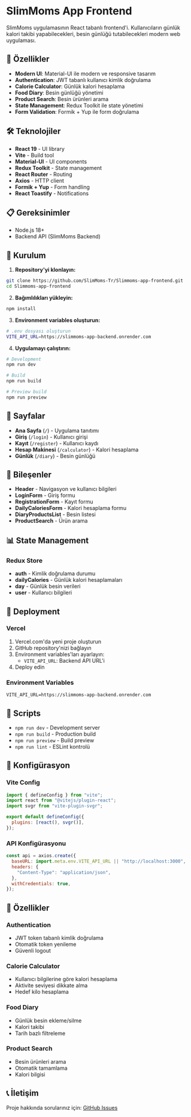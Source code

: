 # SlimMoms App Frontend

SlimMoms uygulamasının React tabanlı frontend'i. Kullanıcıların günlük kalori takibi yapabilecekleri, besin günlüğü tutabilecekleri modern web uygulaması.

## 🚀 Özellikler

- **Modern UI**: Material-UI ile modern ve responsive tasarım
- **Authentication**: JWT tabanlı kullanıcı kimlik doğrulama
- **Calorie Calculator**: Günlük kalori hesaplama
- **Food Diary**: Besin günlüğü yönetimi
- **Product Search**: Besin ürünleri arama
- **State Management**: Redux Toolkit ile state yönetimi
- **Form Validation**: Formik + Yup ile form doğrulama

## 🛠️ Teknolojiler

- **React 19** - UI library
- **Vite** - Build tool
- **Material-UI** - UI components
- **Redux Toolkit** - State management
- **React Router** - Routing
- **Axios** - HTTP client
- **Formik + Yup** - Form handling
- **React Toastify** - Notifications

## 📋 Gereksinimler

- Node.js 18+
- Backend API (SlimMoms Backend)

## 🔧 Kurulum

1. **Repository'yi klonlayın:**

```bash
git clone https://github.com/SlimMoms-Tr/Slimmoms-app-frontend.git
cd Slimmoms-app-frontend
```

2. **Bağımlılıkları yükleyin:**

```bash
npm install
```

3. **Environment variables oluşturun:**

```bash
# .env dosyası oluşturun
VITE_API_URL=https://slimmoms-app-backend.onrender.com
```

4. **Uygulamayı çalıştırın:**

```bash
# Development
npm run dev

# Build
npm run build

# Preview build
npm run preview
```

## 📱 Sayfalar

- **Ana Sayfa** (`/`) - Uygulama tanıtımı
- **Giriş** (`/login`) - Kullanıcı girişi
- **Kayıt** (`/register`) - Kullanıcı kaydı
- **Hesap Makinesi** (`/calculator`) - Kalori hesaplama
- **Günlük** (`/diary`) - Besin günlüğü

## 🎨 Bileşenler

- **Header** - Navigasyon ve kullanıcı bilgileri
- **LoginForm** - Giriş formu
- **RegistrationForm** - Kayıt formu
- **DailyCaloriesForm** - Kalori hesaplama formu
- **DiaryProductsList** - Besin listesi
- **ProductSearch** - Ürün arama

## 📊 State Management

### Redux Store

- **auth** - Kimlik doğrulama durumu
- **dailyCalories** - Günlük kalori hesaplamaları
- **day** - Günlük besin verileri
- **user** - Kullanıcı bilgileri

## 🚀 Deployment

### Vercel

1. Vercel.com'da yeni proje oluşturun
2. GitHub repository'nizi bağlayın
3. Environment variables'ları ayarlayın:
   - `VITE_API_URL`: Backend API URL'i
4. Deploy edin

### Environment Variables

```env
VITE_API_URL=https://slimmoms-app-backend.onrender.com
```

## 📝 Scripts

- `npm run dev` - Development server
- `npm run build` - Production build
- `npm run preview` - Build preview
- `npm run lint` - ESLint kontrolü

## 🔧 Konfigürasyon

### Vite Config

```javascript
import { defineConfig } from "vite";
import react from "@vitejs/plugin-react";
import svgr from "vite-plugin-svgr";

export default defineConfig({
  plugins: [react(), svgr()],
});
```

### API Konfigürasyonu

```javascript
const api = axios.create({
  baseURL: import.meta.env.VITE_API_URL || "http://localhost:3000",
  headers: {
    "Content-Type": "application/json",
  },
  withCredentials: true,
});
```

## 🎯 Özellikler

### Authentication

- JWT token tabanlı kimlik doğrulama
- Otomatik token yenileme
- Güvenli logout

### Calorie Calculator

- Kullanıcı bilgilerine göre kalori hesaplama
- Aktivite seviyesi dikkate alma
- Hedef kilo hesaplama

### Food Diary

- Günlük besin ekleme/silme
- Kalori takibi
- Tarih bazlı filtreleme

### Product Search

- Besin ürünleri arama
- Otomatik tamamlama
- Kalori bilgisi

## 📞 İletişim

Proje hakkında sorularınız için: [GitHub Issues](https://github.com/SlimMoms-Tr/Slimmoms-app-frontend/issues)

